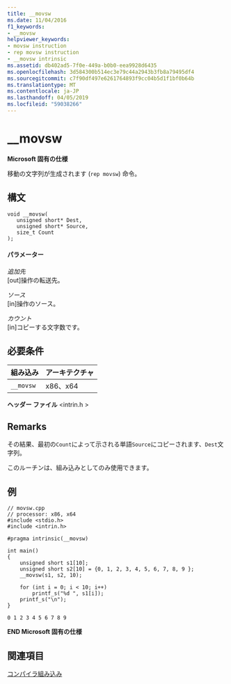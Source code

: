 ```yaml
---
title: __movsw
ms.date: 11/04/2016
f1_keywords:
- __movsw
helpviewer_keywords:
- movsw instruction
- rep movsw instruction
- __movsw intrinsic
ms.assetid: db402ad5-7f0e-449a-b0b0-eea9928d6435
ms.openlocfilehash: 3d584300b514ec3e79c44a2943b3fb8a79495df4
ms.sourcegitcommit: c7f90df497e6261764893f9cc04b5d1f1bf0b64b
ms.translationtype: MT
ms.contentlocale: ja-JP
ms.lasthandoff: 04/05/2019
ms.locfileid: "59038266"
---
```

# <a name="movsw"></a>__movsw

**Microsoft 固有の仕様**

移動の文字列が生成されます (`rep movsw`) 命令。

## <a name="syntax"></a>構文

```
void __movsw(
   unsigned short* Dest,
   unsigned short* Source,
   size_t Count
);
```

#### <a name="parameters"></a>パラメーター

*追加先*<br/>
[out]操作の転送先。

*ソース*<br/>
[in]操作のソース。

*カウント*<br/>
[in]コピーする文字数です。

## <a name="requirements"></a>必要条件

|組み込み|アーキテクチャ|
|---------------|------------------|
|`__movsw`|x86、x64|

**ヘッダー ファイル** \<intrin.h >

## <a name="remarks"></a>Remarks

その結果、最初の`Count`によって示される単語`Source`にコピーされます、`Dest`文字列。

このルーチンは、組み込みとしてのみ使用できます。

## <a name="example"></a>例

```
// movsw.cpp
// processor: x86, x64
#include <stdio.h>
#include <intrin.h>

#pragma intrinsic(__movsw)

int main()
{
    unsigned short s1[10];
    unsigned short s2[10] = {0, 1, 2, 3, 4, 5, 6, 7, 8, 9 };
    __movsw(s1, s2, 10);

    for (int i = 0; i < 10; i++)
        printf_s("%d ", s1[i]);
    printf_s("\n");
}
```

```Output
0 1 2 3 4 5 6 7 8 9
```

**END Microsoft 固有の仕様**

## <a name="see-also"></a>関連項目

[コンパイラ組み込み](../intrinsics/compiler-intrinsics.md)